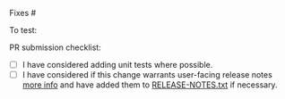 Fixes #

To test:

PR submission checklist:

- [ ] I have considered adding unit tests where possible.
- [ ] I have considered if this change warrants user-facing release notes [more info](https://github.com/wordpress-mobile/gutenberg-mobile/blob/develop/Release-notes.md) and have added them to [RELEASE-NOTES.txt](https://github.com/wordpress-mobile/gutenberg-mobile/blob/develop/RELEASE-NOTES.txt) if necessary.
